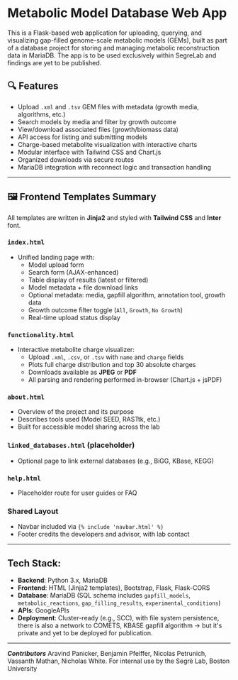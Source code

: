 # Metabolic Model Database Web App

This is a Flask-based web application for uploading, querying, and visualizing gap-filled genome-scale metabolic models (GEMs), built as part of a database project for storing and managing metabolic reconstruction data in MariaDB. The app is to be used exclusively within SegreLab and findings are yet to be published.


## 🔍 Features

- Upload `.xml` and `.tsv` GEM files with metadata (growth media, algorithms, etc.)
- Search models by media and filter by growth outcome
- View/download associated files (growth/biomass data)
- API access for listing and submitting models
- Charge-based metabolite visualization with interactive charts
- Modular interface with Tailwind CSS and Chart.js
- Organized downloads via secure routes
- MariaDB integration with reconnect logic and transaction handling

---

## 🖼️ Frontend Templates Summary

All templates are written in **Jinja2** and styled with **Tailwind CSS** and **Inter** font.

### `index.html`
- Unified landing page with:
  - Model upload form
  - Search form (AJAX-enhanced)
  - Table display of results (latest or filtered)
  - Model metadata + file download links
  - Optional metadata: media, gapfill algorithm, annotation tool, growth data
  - Growth outcome filter toggle (`All`, `Growth`, `No Growth`)
  - Real-time upload status display

### `functionality.html`
- Interactive metabolite charge visualizer:
  - Upload `.xml`, `.csv`, or `.tsv` with `name` and `charge` fields
  - Plots full charge distribution and top 30 absolute charges
  - Downloads available as **JPEG** or **PDF**
  - All parsing and rendering performed in-browser (Chart.js + jsPDF)

### `about.html`
- Overview of the project and its purpose
- Describes tools used (Model SEED, RASTtk, etc.)
- Built for accessible model sharing across the lab

### `linked_databases.html` (placeholder)
- Optional page to link external databases (e.g., BiGG, KBase, KEGG)

### `help.html`
- Placeholder route for user guides or FAQ

### Shared Layout
- Navbar included via `{% include 'navbar.html' %}`
- Footer credits the developers and advisor, with lab contact

---

## Tech Stack:

- **Backend**: Python 3.x,  MariaDB
- **Frontend**: HTML (Jinja2 templates), Bootstrap, Flask, Flask-CORS
- **Database**: MariaDB (SQL schema includes `gapfill_models`, `metabolic_reactions`, `gap_filling_results`, `experimental_conditions`)
- **APIs**: GoogleAPIs
- **Deployment**: Cluster-ready (e.g., SCC), with file system persistence, there is also a network to COMETS, KBASE gapfill algorithm -> but it's private and yet to be deployed for publication. 

---

***Contributors***
Aravind Panicker, Benjamin Pfeiffer, Nicolas Petrunich, Vassanth Mathan, Nicholas White.
For internal use by the Segrè Lab, Boston University